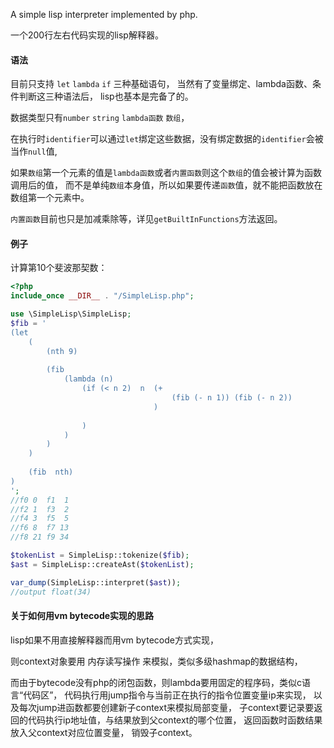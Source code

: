 
A simple lisp interpreter implemented by php.

一个200行左右代码实现的lisp解释器。

#### 语法

目前只支持 `let` `lambda` `if` 三种基础语句，
当然有了变量绑定、lambda函数、条件判断这三种语法后，
lisp也基本是完备了的。

数据类型只有`number` `string` `lambda函数` `数组`，

在执行时`identifier`可以通过`let`绑定这些数据，没有绑定数据的`identifier`会被当作`null`值,

如果`数组`第一个元素的值是`lambda函数`或者`内置函数`则这个`数组`的值会被计算为函数调用后的值，
而不是单纯`数组`本身值，所以如果要传递`函数`值，就不能把函数放在数组第一个元素中。

`内置函数`目前也只是加减乘除等，详见`getBuiltInFunctions`方法返回。



#### 例子

计算第10个斐波那契数：

```php
<?php
include_once __DIR__ . "/SimpleLisp.php";

use \SimpleLisp\SimpleLisp;
$fib = '
(let
    (
        (nth 9)
        
        (fib    
            (lambda (n)   
                (if (< n 2)  n  (+
                                    (fib (- n 1)) (fib (- n 2))
                                )
                
                )
            ) 
        )
    )
    
    (fib  nth)
)
';
//f0 0  f1  1
//f2 1  f3  2
//f4 3  f5  5
//f6 8  f7 13
//f8 21 f9 34

$tokenList = SimpleLisp::tokenize($fib);
$ast = SimpleLisp::createAst($tokenList);

var_dump(SimpleLisp::interpret($ast));
//output float(34)

```



#### 关于如何用vm bytecode实现的思路

lisp如果不用直接解释器而用vm bytecode方式实现，

则context对象要用 内存读写操作 来模拟，类似多级hashmap的数据结构，

而由于bytecode没有php的闭包函数，则lambda要用固定的程序码，类似c语言“代码区”，
代码执行用jump指令与当前正在执行的指令位置变量ip来实现，
以及每次jump进函数都要创建新子context来模拟局部变量，
子context要记录要返回的代码执行ip地址值，与结果放到父context的哪个位置，
返回函数时函数结果放入父context对应位置变量，
销毁子context。


